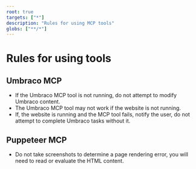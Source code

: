 ```yaml
---
root: true
targets: ["*"]
description: "Rules for using MCP tools"
globs: ["**/*"]
---
```


# Rules for using tools

## Umbraco MCP

* If the Umbraco MCP tool is not running, do not attempt to modify Umbraco content.
* The Umbraco MCP tool may not work if the website is not running.
* If, the website is running and the MCP tool fails, notify the user, do not attempt to complete Umbraco tasks without it.

## Puppeteer MCP

* Do not take screenshots to determine a page rendering error, you will need to read or evaluate the HTML content.